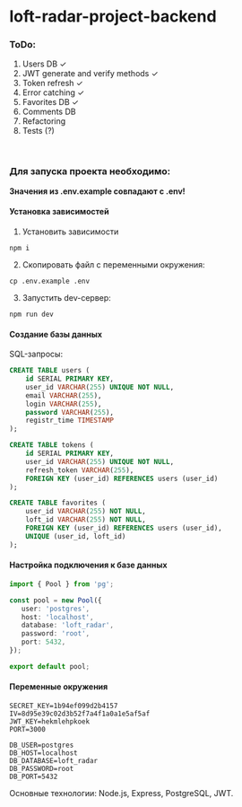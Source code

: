 # loft-radar-project-backend

### ToDo:

1. Users DB ✓
2. JWT generate and verify methods ✓
3. Token refresh ✓
4. Error catching ✓
5. Favorites DB ✓
6. Comments DB
7. Refactoring
8. Tests (?)

<br />
  
### Для запуска проекта необходимо:

**Значения из .env.example совпадают с .env!**

#### Установка зависимостей

1. Установить зависимости

```shell
npm i
```

2. Скопировать файл с переменными окружения:

```shell
cp .env.example .env
```

3. Запустить dev-сервер:

```shell
npm run dev
```

#### Создание базы данных

SQL-запросы:

```sql
CREATE TABLE users (
    id SERIAL PRIMARY KEY,
    user_id VARCHAR(255) UNIQUE NOT NULL,
    email VARCHAR(255),
    login VARCHAR(255),
    password VARCHAR(255),
    registr_time TIMESTAMP
);

CREATE TABLE tokens (
    id SERIAL PRIMARY KEY,
    user_id VARCHAR(255) UNIQUE NOT NULL,
    refresh_token VARCHAR(255),
    FOREIGN KEY (user_id) REFERENCES users (user_id)
);

CREATE TABLE favorites (
    user_id VARCHAR(255) NOT NULL,
    loft_id VARCHAR(255) NOT NULL,
    FOREIGN KEY (user_id) REFERENCES users (user_id),
    UNIQUE (user_id, loft_id)
);
```

#### Настройка подключения к базе данных

```typescript
import { Pool } from 'pg';

const pool = new Pool({
   user: 'postgres',
   host: 'localhost',
   database: 'loft_radar',
   password: 'root',
   port: 5432,
});

export default pool;
```

#### Переменные окружения

```env
SECRET_KEY=1b94ef099d2b4157
IV=8d95e39c02d3b52f7a4f1a0a1e5af5af
JWT_KEY=hekmlehpkoek
PORT=3000

DB_USER=postgres
DB_HOST=localhost
DB_DATABASE=loft_radar
DB_PASSWORD=root
DB_PORT=5432
```
Основные технологии: Node.js, Express, PostgreSQL, JWT.
